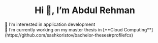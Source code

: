    <h1 align="center">Hi 👋, I’m Abdul Rehman</h1>
 👀 I’m interested in application development <br />
 🌱 I’m currently working on my master thesis in [**Cloud Computing**](https://github.com/sashkoristov/bachelor-theses#profilefcs) <br />

<!-- - Connect Info: -->

<!---
abdul90082/abdul90082 is a ✨ special ✨ repository because its `README.md` (this file) appears on your GitHub profile.
You can click the Preview link to take a look at your changes.
--->
